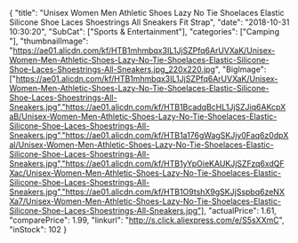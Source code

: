 {
	"title": "Unisex Women Men Athletic Shoes Lazy No Tie Shoelaces Elastic Silicone Shoe Laces Shoestrings All Sneakers Fit Strap",
	"date": "2018-10-31 10:30:20",
	"SubCat": ["Sports & Entertainment"],
	"categories": ["Camping "],
	"thumbnailImage": "https://ae01.alicdn.com/kf/HTB1mhmbqx3IL1JjSZPfq6ArUVXaK/Unisex-Women-Men-Athletic-Shoes-Lazy-No-Tie-Shoelaces-Elastic-Silicone-Shoe-Laces-Shoestrings-All-Sneakers.jpg_220x220.jpg",
	"BigImage": ["https://ae01.alicdn.com/kf/HTB1mhmbqx3IL1JjSZPfq6ArUVXaK/Unisex-Women-Men-Athletic-Shoes-Lazy-No-Tie-Shoelaces-Elastic-Silicone-Shoe-Laces-Shoestrings-All-Sneakers.jpg","https://ae01.alicdn.com/kf/HTB1BcadqBcHL1JjSZJiq6AKcpXaB/Unisex-Women-Men-Athletic-Shoes-Lazy-No-Tie-Shoelaces-Elastic-Silicone-Shoe-Laces-Shoestrings-All-Sneakers.jpg","https://ae01.alicdn.com/kf/HTB1a176gWagSKJjy0Faq6z0dpXal/Unisex-Women-Men-Athletic-Shoes-Lazy-No-Tie-Shoelaces-Elastic-Silicone-Shoe-Laces-Shoestrings-All-Sneakers.jpg","https://ae01.alicdn.com/kf/HTB1yYpOieKAUKJjSZFzq6xdQFXac/Unisex-Women-Men-Athletic-Shoes-Lazy-No-Tie-Shoelaces-Elastic-Silicone-Shoe-Laces-Shoestrings-All-Sneakers.jpg","https://ae01.alicdn.com/kf/HTB1O9tshX9gSKJjSspbq6zeNXXa7/Unisex-Women-Men-Athletic-Shoes-Lazy-No-Tie-Shoelaces-Elastic-Silicone-Shoe-Laces-Shoestrings-All-Sneakers.jpg"],
	"actualPrice": 1.61,
	"comparePrice": 1.99,
	"linkurl": "http://s.click.aliexpress.com/e/S5sXXmC",
	"inStock": 102
}
